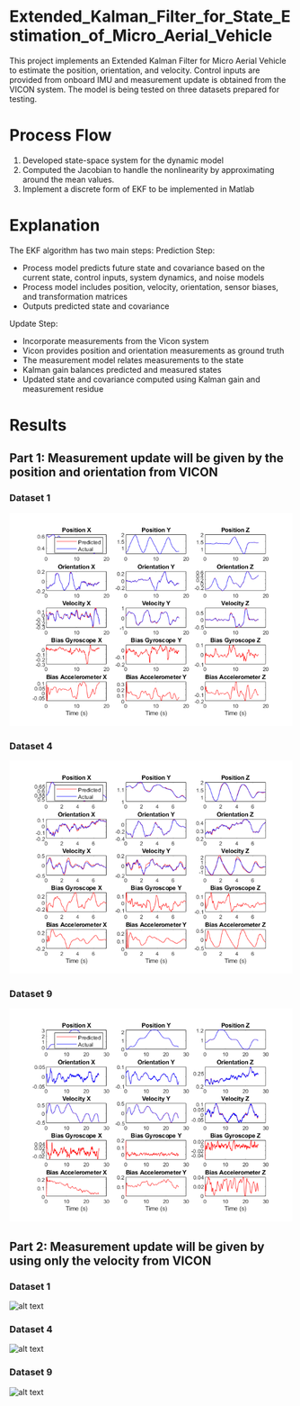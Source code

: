 # Extended_Kalman_Filter_for_State_Estimation_of_Micro_Aerial_Vehicle
This project implements an Extended Kalman Filter for Micro Aerial Vehicle to estimate the position, orientation, and velocity. Control inputs are provided from onboard IMU and measurement update is obtained from the VICON system. The model is being tested on three datasets prepared for testing.

# Process Flow
1. Developed state-space system for the dynamic model
2. Computed the Jacobian to handle the nonlinearity by approximating around the mean values.
3. Implement a discrete form of EKF to be implemented in Matlab

# Explanation
The EKF algorithm has two main steps:
Prediction Step:
* Process model predicts future state and covariance based on the current state, control inputs, system dynamics, and noise models
* Process model includes position, velocity, orientation, sensor biases, and transformation matrices
* Outputs predicted state and covariance

Update Step:
* Incorporate measurements from the Vicon system
* Vicon provides position and orientation measurements as ground truth
* The measurement model relates measurements to the state
* Kalman gain balances predicted and measured states
* Updated state and covariance computed using Kalman gain and measurement residue

# Results
## Part 1: Measurement update will be given by the position and orientation from VICON
### Dataset 1
![alt text](https://github.com/somikdhar729/Extended_Kalman_Filter_for_State_Estimation_of_Micro_Aerial_Vehicle/blob/main/KALMAN_FILTER_Dataset1.png?raw=true)

### Dataset 4
![alt text](https://github.com/somikdhar729/Extended_Kalman_Filter_for_State_Estimation_of_Micro_Aerial_Vehicle/blob/main/KALMAN_FILTER_Dataset4.png?raw=true)

### Dataset 9
![alt text](https://github.com/somikdhar729/Extended_Kalman_Filter_for_State_Estimation_of_Micro_Aerial_Vehicle/blob/main/KALMAN_FILTER_Dataset9.png?raw=true)


## Part 2: Measurement update will be given by using only the velocity from VICON
### Dataset 1
![alt text](https://github.com/somikdhar729/Extended_Kalman_Filter_for_State_Estimation_of_Micro_Aerial_Vehicle/blob/main/KALMAN_FILTER_Dataset1_part2.png?raw=true)

### Dataset 4
![alt text](https://github.com/somikdhar729/Extended_Kalman_Filter_for_State_Estimation_of_Micro_Aerial_Vehicle/blob/main/KALMAN_FILTER_Dataset4_part2.png?raw=true)

### Dataset 9
![alt text](https://github.com/somikdhar729/Extended_Kalman_Filter_for_State_Estimation_of_Micro_Aerial_Vehicle/blob/main/KALMAN_FILTER_Dataset9_part2.png?raw=true)
